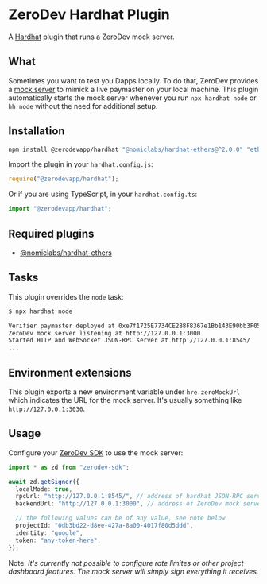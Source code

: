 # ZeroDev Hardhat Plugin

A [Hardhat](https://hardhat.org) plugin that runs a ZeroDev mock server.

## What

Sometimes you want to test you Dapps locally. To do that, ZeroDev provides a [mock server](https://github.com/zerodevapp/mock-server) to mimick a live paymaster on your local machine. This plugin automatically starts the mock server whenever you run `npx hardhat node` or `hh node` without the need for additional setup.

## Installation

```bash
npm install @zerodevapp/hardhat "@nomiclabs/hardhat-ethers@^2.0.0" "ethers@^5.0.0"
```

Import the plugin in your `hardhat.config.js`:

```js
require("@zerodevapp/hardhat");
```

Or if you are using TypeScript, in your `hardhat.config.ts`:

```ts
import "@zerodevapp/hardhat";
```

## Required plugins

- [@nomiclabs/hardhat-ethers](https://hardhat.org/hardhat-runner/plugins/nomiclabs-hardhat-ethers)

## Tasks

This plugin overrides the `node` task:

```bash
$ npx hardhat node

Verifier paymaster deployed at 0xe7f1725E7734CE288F8367e1Bb143E90bb3F0512
ZeroDev mock server listening at http://127.0.0.1:3000
Started HTTP and WebSocket JSON-RPC server at http://127.0.0.1:8545/
...
```

## Environment extensions

This plugin exports a new environment variable under `hre.zeroMockUrl` which indicates the URL for the mock server. It's usually something like `http://127.0.0.1:3030`.

## Usage

Configure your [ZeroDev SDK](https://www.npmjs.com/package/zerodev-sdk) to use the mock server:

```ts
import * as zd from "zerodev-sdk";

await zd.getSigner({
  localMode: true,
  rpcUrl: "http://127.0.0.1:8545/", // address of hardhat JSON-RPC server
  backendUrl: "http://127.0.0.1:3000", // address of ZeroDev mock server

  // the following values can be of any value, see note below
  projectId: "0db3bd22-d8ee-427a-8a00-4017f80d5ddd",
  identity: "google",
  token: "any-token-here",
});
```

Note: _It's currently not possible to configure rate limites or other project dashboard features. The mock server will simply sign everything it receives._
